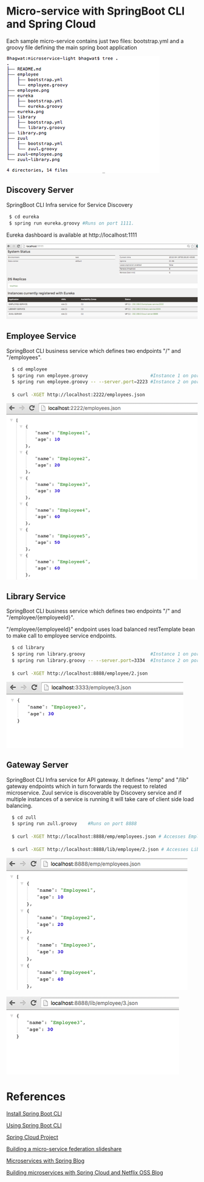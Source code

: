 # Micro-service with SpringBoot CLI and Spring Cloud

Each sample micro-service contains just two files: bootstrap.yml and a groovy file defining the main spring boot application

![File Structure](file-structure.png)

## Discovery Server

SpringBoot CLI Infra service for Service Discovery
 
```bash
 $ cd eureka
 $ spring run eureka.groovy #Runs on port 1111.
```

Eureka dashboard is available at http://localhost:1111

![Eureka Dashboard](eureka.png)
  
## Employee Service
 
SpringBoot CLI business service which defines two endpoints "/" and "/employees".
  
```bash
  $ cd employee
  $ spring run employee.groovy                       #Instance 1 on port 2222
  $ spring run employee.groovy -- --server.port=2223 #Instance 2 on port 2223
  
  $ curl -XGET http://localhost:2222/employees.json

```

![Employee service](employee.png)

## Library Service
 
SpringBoot CLI business service which defines two endpoints "/" and "/employee/{employeeId}".

"/employee/{employeeId}" endpoint uses load balanced restTemplate bean to make call to employee service endpoints.
  
```bash
  $ cd library
  $ spring run library.groovy                        #Instance 1 on port 3333
  $ spring run library.groovy -- --server.port=3334  #Instance 2 on port 3334

  $ curl -XGET http://localhost:8888/employee/2.json 

```

![Library service](library.png)

## Gateway Server

SpringBoot CLI Infra service for API gateway. It defines "/emp" and "/lib" gateway endpoints which in turn forwards the request to related microservice.
Zuul service is discoverable by Discovery service and if multiple instances of a service is running it will take care of client side load balancing.

```bash
  $ cd zull
  $ spring run zull.groovy    #Runs on port 8888
  
  $ curl -XGET http://localhost:8888/emp/employees.json # Accesses Employee service
  
  $ curl -XGET http://localhost:8888/lib/employee/2.json # Accesses Library service which in turn uses employee service
```

![Zuul employee service](zuul-employee.png)

![Zuul library service](zuul-library.png)

# References

[Install Spring Boot CLI](https://docs.spring.io/spring-boot/docs/current/reference/html/getting-started-installing-spring-boot.html#getting-started-installing-the-cli)

[Using Spring Boot CLI](https://docs.spring.io/spring-boot/docs/current/reference/html/cli-using-the-cli.html)
 
[Spring Cloud Project](http://cloud.spring.io/spring-cloud-netflix/spring-cloud-netflix.html)
 
[Building a micro-service federation slideshare](http://www.slideshare.net/SpringCentral/building-a-microservice-federation-with-grails)
 
[Microservices with Spring Blog](https://spring.io/blog/2015/07/14/microservices-with-spring)

[Building microservices with Spring Cloud and Netflix OSS Blog](http://callistaenterprise.se/blogg/teknik/2015/04/10/building-microservices-with-spring-cloud-and-netflix-oss-part-1/)
